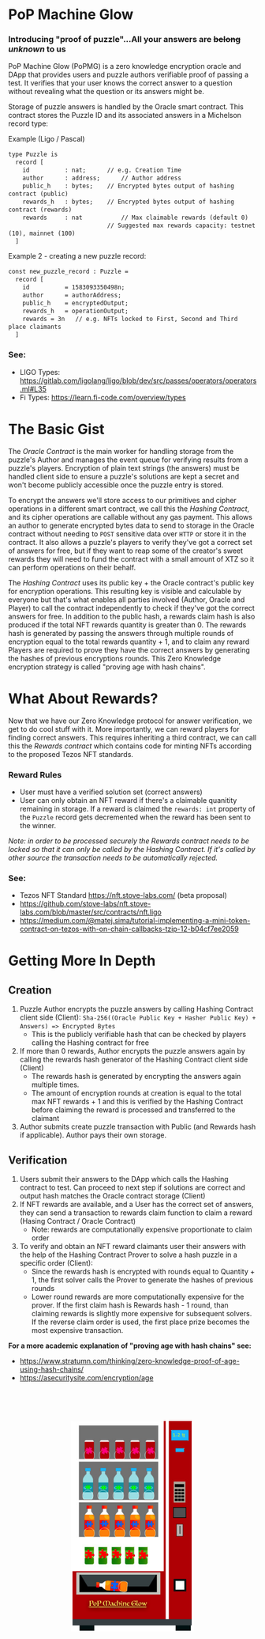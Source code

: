 # PoP Machine Glow

### Introducing "proof of puzzle"...All your answers are ~~belong~~ _unknown_ to us

PoP Machine Glow (PoPMG) is a zero knowledge encryption oracle and DApp that provides users and puzzle authors verifiable proof of passing a test. It verifies that your user knows the correct answer to a question without revealing what the question or its answers might be.

Storage of puzzle answers is handled by the Oracle smart contract. This contract stores the Puzzle ID and its associated answers in a Michelson record type:

Example (Ligo / Pascal)

```
type Puzzle is
  record [
    id      	: nat;   	// e.g. Creation Time
    author  	: address;  	// Author address
    public_h 	: bytes;   	// Encrypted bytes output of hashing contract (public)
    rewards_h 	: bytes;	// Encrypted bytes output of hashing contract (rewards)
    rewards 	: nat       	// Max claimable rewards (default 0)
                        	// Suggested max rewards capacity: testnet (10), mainnet (100)
  ]
```

Example 2 - creating a new puzzle record:

```
const new_puzzle_record : Puzzle =
  record [
    id      	= 1583093350498n;
    author  	= authorAddress;
    public_h 	= encryptedOutput;
    rewards_h	= operationOutput;
    rewards = 3n   // e.g. NFTs locked to First, Second and Third place claimants
  ]
```

### See:
- LIGO Types: https://gitlab.com/ligolang/ligo/blob/dev/src/passes/operators/operators.ml#L35
- Fi Types: https://learn.fi-code.com/overview/types

# The Basic Gist

The *Oracle Contract* is the main worker for handling storage from the puzzle's Author and manages the event queue for verifying results from a puzzle's players. Encryption of plain text strings (the answers) must be handled client side to ensure a puzzle's solutions are kept a secret and won't become publicly accessible once the puzzle entry is stored.

To encrypt the answers we'll store access to our primitives and cipher operations in a different smart contract, we call this the *Hashing Contract*, and its cipher operations are callable without any gas payment. This allows an author to generate encrypted bytes data to send to storage in the Oracle contract without needing to `POST` sensitive data over `HTTP` or store it in the contract. It also allows a puzzle's players to verify they've got a correct set of answers for free, but if they want to reap some of the creator's sweet rewards they will need to fund the contract with a small amount of XTZ so it can perform operations on their behalf.

The *Hashing Contract* uses its public key + the Oracle contract's public key for encryption operations. This resulting key is visible and calculable by everyone but that's what enables all parties involved (Author, Oracle and Player) to call the contract independently to check if they've got the correct answers for free. In addition to the public hash, a rewards claim hash is also produced if the total NFT rewards quantity is greater than 0. The rewards hash is generated by passing the answers through multiple rounds of encryption equal to the total rewards quantity + 1, and to claim any reward Players are required to prove they have the correct answers by generating the hashes of previous encryptions rounds. This Zero Knowledge encryption strategy is called "proving age with hash chains".

# What About Rewards? 

Now that we have our Zero Knowledge protocol for answer verification, we get to do cool stuff with it. More importantly, we can reward players for finding correct answers. This requires inheriting a third contract, we can call this the *Rewards contract* which contains code for minting NFTs according to the proposed Tezos NFT standards. 

### Reward Rules
- User must have a verified solution set (correct answers)
- User can only obtain an NFT reward if there's a claimable quanitity remaining in storage. If a reward is claimed the `rewards: int` property of the `Puzzle` record gets decremented when the reward has been sent to the winner.

*Note: in order to be processed securely the Rewards contract needs to be locked so that it can only be called by the Hashing Contract. If it's called by other source the transaction needs to be automatically rejected.*

### See:
- Tezos NFT Standard https://nft.stove-labs.com/ (beta proposal)
- https://github.com/stove-labs/nft.stove-labs.com/blob/master/src/contracts/nft.ligo
- https://medium.com/@matej.sima/tutorial-implementing-a-mini-token-contract-on-tezos-with-on-chain-callbacks-tzip-12-b04cf7ee2059

# Getting More In Depth

## Creation
1) Puzzle Author encrypts the puzzle answers by calling Hashing Contract client side (Client): `Sha-256((Oracle Public Key + Hasher Public Key) + Answers) => Encrypted Bytes`
	- This is the publicly verifiable hash that can be checked by players calling the Hashing contract for free
2) If more than 0 rewards, Author encrypts the puzzle answers again by calling the rewards hash generator of the Hashing Contract client side (Client)
	- The rewards hash is generated by encrypting the answers again multiple times. 
	- The amount of encryption rounds at creation is equal to the total max NFT rewards + 1 and this is verified by the Hashing Contract before claiming the reward is processed and transferred to the claimant
3) Author submits create puzzle transaction with Public (and Rewards hash if applicable). Author pays their own storage.

## Verification
1) Users submit their answers to the DApp which calls the Hashing contract to test. Can proceed to next step if solutions are correct and output hash matches the Oracle contract storage (Client)
2) If NFT rewards are available, and a User has the correct set of answers, they can send a transaction to rewards claim function to claim a reward (Hasing Contract / Oracle Contract)
	- Note: rewards are computationally expensive proportionate to claim order
3) To verify and obtain an NFT reward claimants user their answers with the help of the Hashing Contract Prover to solve a hash puzzle in a specific order (Client):
	- Since the rewards hash is encrypted with rounds equal to Quantity + 1, the first solver calls the Prover to generate the hashes of previous rounds
	- Lower round rewards are more computationally expensive for the prover. If the first claim hash is Rewards hash - 1 round, than claiming rewards is slightly more expensive for subsequent solvers. If the reverse claim order is used, the first place prize becomes the most expensive transaction.


**For a more academic explanation of "proving age with hash chains" see:**
- https://www.stratumn.com/thinking/zero-knowledge-proof-of-age-using-hash-chains/
- https://asecuritysite.com/encryption/age

<br/><br/><br/>
<p align="center">
  <img width="250px" height="auto" src="https://raw.githubusercontent.com/Chain-of-Insight/pop-machine-glow/master/Documentation/assets/img/pop_machine.png">
</p>

